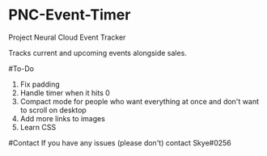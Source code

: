 # PNC-Event-Timer
Project Neural Cloud Event Tracker

Tracks current and upcoming events alongside sales.

#To-Do
1. Fix padding
2. Handle timer when it hits 0
3. Compact mode for people who want everything at once and don't want to scroll on desktop
4. Add more links to images
5. Learn CSS

#Contact
If you have any issues (please don't) contact Skye#0256
